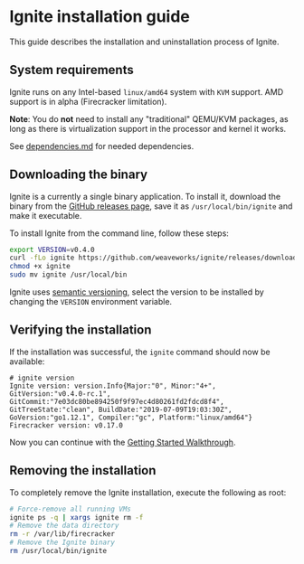 # Ignite installation guide

This guide describes the installation and uninstallation process of Ignite.

## System requirements

Ignite runs on any Intel-based `linux/amd64` system with `KVM` support.
AMD support is in alpha (Firecracker limitation).

**Note**: You do **not** need to install any "traditional" QEMU/KVM packages, as long as
there is virtualization support in the processor and kernel it works. 

See [dependencies.md](dependencies.md) for needed dependencies.

## Downloading the binary
Ignite is a currently a single binary application. To install it,
download the binary from the [GitHub releases page](https://github.com/weaveworks/ignite/releases),
save it as `/usr/local/bin/ignite` and make it executable.

To install Ignite from the command line, follow these steps:

```bash
export VERSION=v0.4.0
curl -fLo ignite https://github.com/weaveworks/ignite/releases/download/${VERSION}/ignite
chmod +x ignite
sudo mv ignite /usr/local/bin
```

Ignite uses [semantic versioning](https://semver.org), select the version to be installed
by changing the `VERSION` environment variable.

## Verifying the installation

If the installation was successful, the `ignite` command should now be available:
```
# ignite version
Ignite version: version.Info{Major:"0", Minor:"4+", GitVersion:"v0.4.0-rc.1", GitCommit:"7e03dc80be894250f9f97ec4d80261fd2fdcd8f4", GitTreeState:"clean", BuildDate:"2019-07-09T19:03:30Z", GoVersion:"go1.12.1", Compiler:"gc", Platform:"linux/amd64"}
Firecracker version: v0.17.0
```

Now you can continue with the [Getting Started Walkthrough](usage.md).

## Removing the installation

To completely remove the Ignite installation, execute the following as root:
```bash
# Force-remove all running VMs
ignite ps -q | xargs ignite rm -f
# Remove the data directory
rm -r /var/lib/firecracker
# Remove the Ignite binary
rm /usr/local/bin/ignite
```